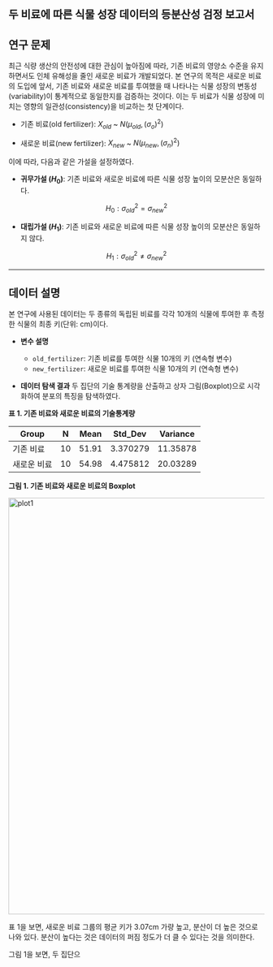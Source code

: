 두 비료에 따른 식물 성장 데이터의 등분산성 검정 보고서
---

## 연구 문제

최근 식량 생산의 안전성에 대한 관심이 높아짐에 따라, 기존 비료의 영양소 수준을 유지하면서도 인체 유해성을 줄인 새로운 비료가 개발되었다. 본 연구의 목적은 새로운 비료의 도입에 앞서, 기존 비료와 새로운 비료를 투여했을 때 나타나는 식물 성장의 변동성(variability)이 통계적으로 동일한지를 검증하는 것이다. 이는 두 비료가 식물 성장에 미치는 영향의 일관성(consistency)을 비교하는 첫 단계이다.

* 기존 비료(old fertilizer): $X_{old}$ ~ $N(\mu_{old}, (\sigma_o)^{2})$

* 새로운 비료(new fertilizer): $X_{new}$ ~ $N(\mu_{new}, (\sigma_n)^{2})$

이에 따라, 다음과 같은 가설을 설정하였다.

*   **귀무가설 ($H_0$)**: 기존 비료와 새로운 비료에 따른 식물 성장 높이의 모분산은 동일하다.

$$H_0 : \sigma_{old}^2 = \sigma_{new}^2$$

*   **대립가설 ($H_1$)**: 기존 비료와 새로운 비료에 따른 식물 성장 높이의 모분산은 동일하지 않다.

$$H_1 : \sigma_{old}^2 \neq \sigma_{new}^2$$

---

## 데이터 설명

본 연구에 사용된 데이터는 두 종류의 독립된 비료를 각각 10개의 식물에 투여한 후 측정한 식물의 최종 키(단위: cm)이다.

*   **변수 설명**
    *   `old_fertilizer`: 기존 비료를 투여한 식물 10개의 키 (연속형 변수)
    *   `new_fertilizer`: 새로운 비료를 투여한 식물 10개의 키 (연속형 변수)

*   **데이터 탐색 결과**
    두 집단의 기술 통계량을 산출하고 상자 그림(Boxplot)으로 시각화하여 분포의 특징을 탐색하였다.

**표 1. 기존 비료와 새로운 비료의 기술통계량**

| Group       | N  | Mean  | Std_Dev  | Variance |
|-------------|----|-------|----------|----------|
| 기존 비료   | 10 | 51.91 | 3.370279 | 11.35878 |
| 새로운 비료 | 10 | 54.98 | 4.475812 | 20.03289 |

**그림 1. 기존 비료와 새로운 비료의 Boxplot**

<img width="1305" height="821" alt="plot1" src="https://github.com/user-attachments/assets/88c2129d-6929-481c-9206-af8e891ed0dd" />

표 1을 보면, 새로운 비료 그룹의 평균 키가 3.07cm 가량 높고, 분산이 더 높은 것으로 나와 있다. 분산이 높다는 것은 데이터의 퍼짐 정도가 더 클 수 있다는 것을 의미한다.

그림 1을 보면, 두 집단으

```


